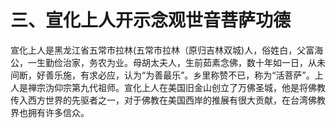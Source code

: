 # 三、宣化上人开示念观世音菩萨功德

宣化上人是黑龙江省五常市拉林\(五常市拉林（原归吉林双城\)人，俗姓白，父富海公，一生勤俭治家，务农为业。母胡太夫人，生前茹素念佛，数十年如一日，从未间断，好善乐施，有求必应，认为“为善最乐”。乡里称赞不已，称为“活菩萨”。上人是禅宗沩仰宗第九代祖师。宣化上人在美国旧金山创立了万佛圣城，他是将佛教传入西方世界的先驱者之一，对于佛教在美国西岸的推展有很大贡献，在台湾佛教界也拥有许多信众。

